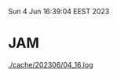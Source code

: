 Sun  4 Jun 16:39:04 EEST 2023
# JAM
<a href='./cache/202306/04_16.log'>./cache/202306/04_16.log</a>
